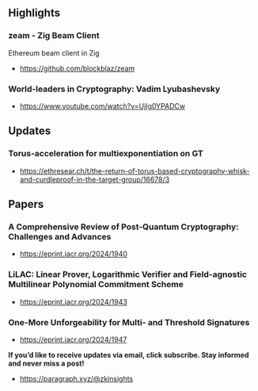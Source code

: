 ## Highlights
### zeam - Zig Beam Client
Ethereum beam client in Zig
- <https://github.com/blockblaz/zeam>
  
### World-leaders in Cryptography: Vadim Lyubashevsky
- <https://www.youtube.com/watch?v=UjIg0YPADCw>

## Updates
###  Torus-acceleration for multiexponentiation on GT
- <https://ethresear.ch/t/the-return-of-torus-based-cryptography-whisk-and-curdleproof-in-the-target-group/16678/3>
  
  

## Papers
### A Comprehensive Review of Post-Quantum Cryptography: Challenges and Advances
- <https://eprint.iacr.org/2024/1940>
### LiLAC: Linear Prover, Logarithmic Verifier and Field-agnostic Multilinear Polynomial Commitment Scheme
- <https://eprint.iacr.org/2024/1943>
### One-More Unforgeability for Multi- and Threshold Signatures
- <https://eprint.iacr.org/2024/1947>
  
  

**If you’d like to receive updates via email, click subscribe. Stay informed and never miss a post!**


- <https://paragraph.xyz/@zkinsights>
